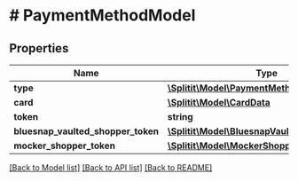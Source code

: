 # # PaymentMethodModel

## Properties

Name | Type | Description | Notes
------------ | ------------- | ------------- | -------------
**type** | [**\Splitit\Model\PaymentMethodType**](PaymentMethodType.md) |  |
**card** | [**\Splitit\Model\CardData**](CardData.md) |  | [optional]
**token** | **string** |  | [optional]
**bluesnap_vaulted_shopper_token** | [**\Splitit\Model\BluesnapVaultedShopperToken**](BluesnapVaultedShopperToken.md) |  | [optional]
**mocker_shopper_token** | [**\Splitit\Model\MockerShopperToken**](MockerShopperToken.md) |  | [optional]

[[Back to Model list]](../../README.md#models) [[Back to API list]](../../README.md#endpoints) [[Back to README]](../../README.md)

